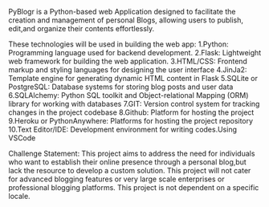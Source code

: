 PyBlogr is a Python-based web Application designed to facilitate the creation and management of personal Blogs, allowing users to publish, edit,and organize their contents effortlessly.

These technologies will be used in building the web app:
1.Python: Programming language used for backend development.
2.Flask: Lightweight web framework for building the web application.
3.HTML/CSS: Frontend markup and styling languages for designing the user interface
4.JinJa2: Template engine for generating dynamic HTML content in Flask
5.SQLite or PostgreSQL: Database systems for storing blog posts and user data
6.SQLAlchemy: Python SQL toolkit and Object-relational Mapping (ORM) library for working with databases
7.GIT: Version control system for tracking changes in the project codebase
8.Github: Platform for hosting the project
9.Heroku or PythonAnywhere: Platforms for hosting the project repository
10.Text Editor/IDE: Development environment for writing codes.Using VSCode

Challenge Statement:
This project aims to address the need for individuals who want to establish  their online presence through a personal blog,but lack the resource to develop a custom solution.
This project will not cater for advanced blogging features or very large scale enterprises or professional blogging platforms.
This project is not dependent on a specific locale.


